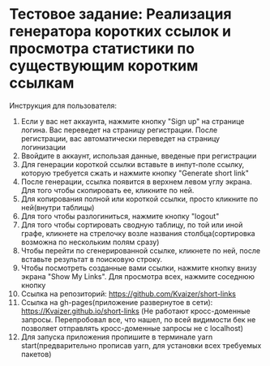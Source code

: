 # Тестовое задание: Реализация генератора коротких ссылок и просмотра статистики по существующим коротким ссылкам

Инструкция для пользователя:
1) Если у вас нет аккаунта, нажмите кнопку "Sign up" на странице логина. Вас переведет на страницу регистрации. После регистрации, вас автоматически переведет на страницу логинизации
2) Ввойдите в аккаунт, использая данные, введеные при регистрации
3) Для генерации короткой ссылки вставьте в инпут-поле ссылку, которую требуется сжать и нажмите кнопку "Generate short link"
4) После генерации, ссылка появится в верхнем левом углу экрана. Для того чтобы скопировать ее, кликните по ней.
5) Для копирования полной или короткой ссылки, просто кликните по ней(внутри таблицы)
6) Для того чтобы разлогиниться, нажмите кнопку "logout"
7) Для того чтобы сортировать сводную таблицу, по той или иной графе, кликнете на стрелочку возле названия столбца(сортировка возможна по нескольким полям сразу)
8) Чтобы перейти по сгенерированной ссылке, кликнете по ней, после вставьте результат в поисковую строку.
9) Чтобы посмотреть созданные вами ссылки, нажмите кнопку внизу экрана "Show My Links". Для просмотра всех, нажмите соседнюю кнопку
10) Ссылка на репозиторий: https://github.com/Kvaizer/short-links
11) Ссылка на gh-pages(приложение развернутое в сети): https://Kvaizer.github.io/short-links (Не работают кросс-доменные запросы. Перепробовал все, что нашел, по всей видимости бек не позволяет отправлять кросс-доменные запросы не с localhost)
12) Для запуска приложения пропишите в терминале yarn start(предварительно прописав yarn, для установки всех требуемых пакетов)
